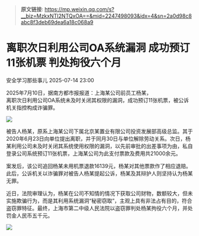 > **原文链接**: https://mp.weixin.qq.com/s?__biz=MzkxNTI2NTQxOA==&mid=2247498093&idx=4&sn=2a0d98c8abc8f3deb69dea6a18c068a9

#  离职次日利用公司OA系统漏洞 成功预订11张机票 判处拘役六个月  
 安全学习那些事儿   2025-07-14 23:00  
  
2025年7月10日，据南方都市报报道：上海某公司前员工杨某，  
离职次日利用公司OA系统未及时关闭其权限的漏洞，成功预订11张机票，被公诉机关指控构成诈骗罪。  
  
![](https://mmbiz.qpic.cn/mmbiz_png/6f3GVNknoyZ0C8t5j6BibHPIyneoUnKuNibUhia9zXZiaEKg7baJibVtxJx2UznQUeSltB7WjszuhWF6TUOAXMXn74g/640?wx_fmt=png&from=appmsg "")  
  
被告人杨某，原系上海某公司下属北京某置业有限公司投资发展部高级总监。其于2020年6月23日向单位提出离职，并于同月30日与单位解除劳动关系。次日，杨某利用公司未及时关闭其系统使用权限的漏洞，以先前审批的出差事项为由，私自登录公司系统预订11张机票，上海某公司为此支付票款及费用共21000余元。  
  
案发后，该公司追回杨某未用机票退款16139元，杨某对其他票款作了相应退赔。此后，公诉机关以诈骗罪对被告人杨某提起公诉，杨某及其辩护人则坚持认为杨某无罪。  
  
近日，法院审理认为，杨某在公司不知情的情况下获取公司财物，数额较大，但未实施欺骗行为，而是其利用系统漏洞“秘密窃取”，主观上具有非法占有目的，符合盗窃罪特征。最终，上海市第二中级人民法院以盗窃罪判处杨某拘役六个月，并处罚金人民币五千元。  
  
![](https://mmbiz.qpic.cn/mmbiz_jpg/6f3GVNknoyZ6rBYZlgD1gSJF9MfU3LiaKvXeY42OWHKLSToKI3PUoicJABOMsgzmqjtb4ickaZhxndXyGHkUhciaZg/640?wx_fmt=jpeg "")  
  
